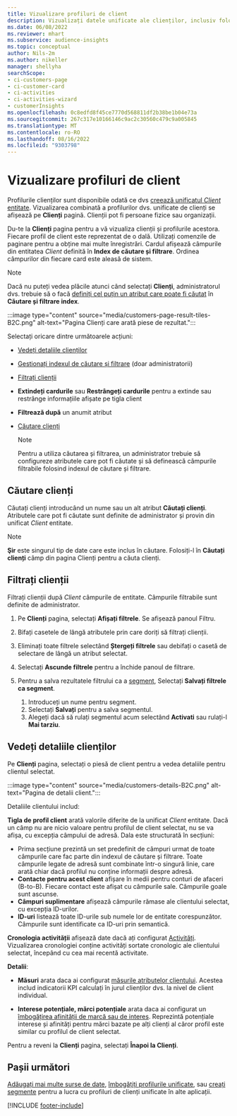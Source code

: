 ```yaml
---
title: Vizualizare profiluri de client
description: Vizualizați datele unificate ale clienților, inclusiv folosind căutarea și filtrarea
ms.date: 06/08/2022
ms.reviewer: mhart
ms.subservice: audience-insights
ms.topic: conceptual
author: Nils-2m
ms.author: nikeller
manager: shellyha
searchScope:
- ci-customers-page
- ci-customer-card
- ci-activities
- ci-activities-wizard
- customerInsights
ms.openlocfilehash: 0c8edfd8f45ce7770d568811df2b38be1b04e73a
ms.sourcegitcommit: 267c317e10166146c9ac2c30560c479c9a005845
ms.translationtype: MT
ms.contentlocale: ro-RO
ms.lasthandoff: 08/16/2022
ms.locfileid: "9303798"
---
```

# <a name="view-customer-profiles"></a>Vizualizare profiluri de client

Profilurile clienților sunt disponibile odată ce dvs [creează unificatul *Client* entitate](data-unification.md). Vizualizarea combinată a profilurilor dvs. unificate de clienți se afișează pe **Clienți** pagină. Clienții pot fi persoane fizice sau organizații.

Du-te la **Clienți** pagina pentru a vă vizualiza clienții și profilurile acestora. Fiecare profil de client este reprezentat de o dală. Utilizați comenzile de paginare pentru a obține mai multe înregistrări. Cardul afișează câmpurile din entitatea *Client* definită în **Index de căutare și filtrare**. Ordinea câmpurilor din fiecare card este aleasă de sistem.

> [!NOTE]
> Dacă nu puteți vedea plăcile atunci când selectați **Clienți**, administratorul dvs. trebuie să o facă [definiți cel puțin un atribut care poate fi căutat](search-filter-index.md) în **Căutare și filtrare index**.

:::image type="content" source="media/customers-page-result-tiles-B2C.png" alt-text="Pagina Clienți care arată piese de rezultat.":::

Selectați oricare dintre următoarele acțiuni:
- [Vedeți detaliile clienților](#view-customer-details)
- [Gestionați indexul de căutare și filtrare](search-filter-index.md) (doar administratorii)
- [Filtrați clienții](#filter-customers)
- **Extindeți cardurile** sau **Restrângeți cardurile** pentru a extinde sau restrânge informațiile afișate pe tigla client
- **Filtrează după** un anumit atribut
- [Căutare clienți](#search-for-customers)

  > [!NOTE]
  > Pentru a utiliza căutarea și filtrarea, un administrator trebuie să configureze atributele care pot fi căutate și să definească câmpurile filtrabile folosind indexul de căutare și filtrare.

## <a name="search-for-customers"></a>Căutare clienți

Căutați clienți introducând un nume sau un alt atribut **Căutați clienți**. Atributele care pot fi căutate sunt definite de administrator și provin din unificat *Client* entitate.

> [!NOTE]
> **Şir** este singurul tip de date care este inclus în căutare. Folosiți-l în **Căutați clienți** câmp din pagina Clienți pentru a căuta clienți.

## <a name="filter-customers"></a>Filtrați clienții

Filtrați clienții după *Client* câmpurile de entitate. Câmpurile filtrabile sunt definite de administrator.

1. Pe **Clienți** pagina, selectați **Afișați filtrele**. Se afișează panoul Filtru.

1. Bifați casetele de lângă atributele prin care doriți să filtrați clienții.

1. Eliminați toate filtrele selectând **Ștergeți filtrele** sau debifați o casetă de selectare de lângă un atribut selectat.

1. Selectați **Ascunde filtrele** pentru a închide panoul de filtrare.

1. Pentru a salva rezultatele filtrului ca a [segment](segments.md), Selectați **Salvați filtrele ca segment**.
   1. Introduceți un nume pentru segment.
   1. Selectați **Salvați** pentru a salva segmentul.
   1. Alegeți dacă să rulați segmentul acum selectând **Activati** sau rulați-l **Mai tarziu**.

## <a name="view-customer-details"></a>Vedeți detaliile clienților

Pe **Clienți** pagina, selectați o piesă de client pentru a vedea detaliile pentru clientul selectat.

:::image type="content" source="media/customers-details-B2C.png" alt-text="Pagina de detalii client.":::

Detaliile clientului includ:

**Tigla de profil client** arată valorile diferite de la unificat *Client* entitate. Dacă un câmp nu are nicio valoare pentru profilul de client selectat, nu se va afișa, cu excepția câmpului de adresă. Dala este structurată în secțiuni:

- Prima secțiune prezintă un set predefinit de câmpuri urmat de toate câmpurile care fac parte din indexul de căutare și filtrare. Toate câmpurile legate de adresă sunt combinate într-o singură linie, care arată chiar dacă profilul nu conține informații despre adresă.
- **Contacte pentru acest client** afișare în medii pentru conturi de afaceri (B-to-B). Fiecare contact este afișat cu câmpurile sale. Câmpurile goale sunt ascunse.
- **Câmpuri suplimentare** afișează câmpurile rămase ale clientului selectat, cu excepția ID-urilor.
- **ID-uri** listează toate ID-urile sub numele lor de entitate corespunzător. Câmpurile sunt identificate ca ID-uri prin semantică.

**Cronologia activității** afișează date dacă ați configurat [Activități](activities.md). Vizualizarea cronologiei conține activități sortate cronologic ale clientului selectat, începând cu cea mai recentă activitate.

**Detalii**:

- **Măsuri** arata daca ai configurat [măsurile atributelor clientului](measures.md). Acestea includ indicatorii KPI calculați în jurul clienților dvs. la nivel de client individual.

- **Interese potențiale, mărci potențiale** arata daca ai configurat un [îmbogățirea afinității de marcă sau de interes](enrichment-microsoft.md). Reprezintă potențiale interese și afinități pentru mărci bazate pe alți clienți al căror profil este similar cu profilul de client selectat.

Pentru a reveni la **Clienți** pagina, selectați **Înapoi la Clienți**.

## <a name="next-steps"></a>Pașii următori

[Adăugați mai multe surse de date](data-sources.md), [îmbogățiți profilurile unificate](enrichment-hub.md), sau [creați segmente](segments.md) pentru a lucra cu profiluri de clienți unificate în alte aplicații.

[!INCLUDE [footer-include](includes/footer-banner.md)]
